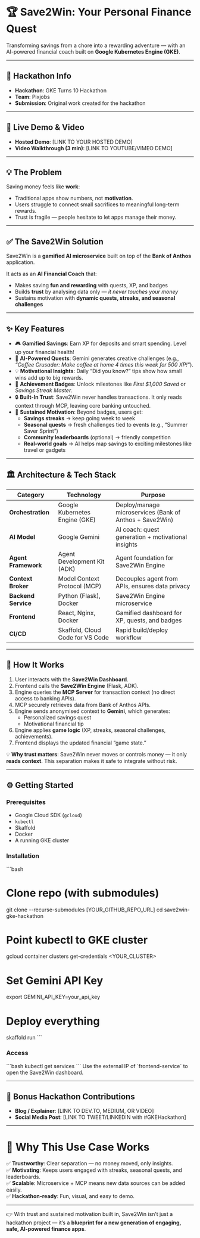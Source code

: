 # 🏆 Save2Win: Your Personal Finance Quest

Transforming savings from a chore into a rewarding adventure — with an AI-powered financial coach built on **Google Kubernetes Engine (GKE)**.  

---

## 🎯 Hackathon Info  
- **Hackathon**: GKE Turns 10 Hackathon  
- **Team**: Pixjobs  
- **Submission**: Original work created for the hackathon  

---

## 🚀 Live Demo & Video  
- **Hosted Demo**: [LINK TO YOUR HOSTED DEMO]  
- **Video Walkthrough (3 min)**: [LINK TO YOUTUBE/VIMEO DEMO]  

---

## 💡 The Problem  
Saving money feels like **work**:  
- Traditional apps show numbers, not **motivation**.  
- Users struggle to connect small sacrifices to meaningful long-term rewards.  
- Trust is fragile — people hesitate to let apps manage their money.  

---

## ✅ The Save2Win Solution  
Save2Win is a **gamified AI microservice** built on top of the **Bank of Anthos** application.  

It acts as an **AI Financial Coach** that:  
- Makes saving **fun and rewarding** with quests, XP, and badges  
- Builds **trust** by analysing data only — *it never touches your money*  
- Sustains motivation with **dynamic quests, streaks, and seasonal challenges**  

---

## ✨ Key Features  

- 🎮 **Gamified Savings**: Earn XP for deposits and smart spending. Level up your financial health!  
- 🧭 **AI-Powered Quests**: Gemini generates creative challenges (e.g., *“Coffee Crusader: Make coffee at home 4 times this week for 500 XP!”*).  
- 💡 **Motivational Insights**: Daily “Did you know?” tips show how small wins add up to big rewards.  
- 🏅 **Achievement Badges**: Unlock milestones like *First $1,000 Saved* or *Savings Streak Master*.  
- 🔒 **Built-In Trust**: Save2Win never handles transactions. It only reads context through MCP, leaving core banking untouched.  
- 🔄 **Sustained Motivation**: Beyond badges, users get:  
  - **Savings streaks** → keep going week to week  
  - **Seasonal quests** → fresh challenges tied to events (e.g., “Summer Saver Sprint”)  
  - **Community leaderboards** (optional) → friendly competition  
  - **Real-world goals** → AI helps map savings to exciting milestones like travel or gadgets  

---

## 🏛️ Architecture & Tech Stack  

| Category | Technology | Purpose |
|----------|------------|---------|
| **Orchestration** | Google Kubernetes Engine (GKE) | Deploy/manage microservices (Bank of Anthos + Save2Win) |
| **AI Model** | Google Gemini | AI coach: quest generation + motivational insights |
| **Agent Framework** | Agent Development Kit (ADK) | Agent foundation for Save2Win Engine |
| **Context Broker** | Model Context Protocol (MCP) | Decouples agent from APIs, ensures data privacy |
| **Backend Service** | Python (Flask), Docker | Save2Win Engine microservice |
| **Frontend** | React, Nginx, Docker | Gamified dashboard for XP, quests, and badges |
| **CI/CD** | Skaffold, Cloud Code for VS Code | Rapid build/deploy workflow |

---

## 🔄 How It Works  

1. User interacts with the **Save2Win Dashboard**.  
2. Frontend calls the **Save2Win Engine** (Flask, ADK).  
3. Engine queries the **MCP Server** for transaction context (no direct access to banking APIs).  
4. MCP securely retrieves data from Bank of Anthos APIs.  
5. Engine sends anonymised context to **Gemini**, which generates:  
   - Personalized savings quest  
   - Motivational financial tip  
6. Engine applies **game logic** (XP, streaks, seasonal challenges, achievements).  
7. Frontend displays the updated financial “game state.”  

💡 **Why trust matters**: Save2Win never moves or controls money — it only **reads context**. This separation makes it safe to integrate without risk.  

---

## ⚙️ Getting Started  

### Prerequisites  
- Google Cloud SDK (`gcloud`)  
- `kubectl`  
- Skaffold  
- Docker  
- A running GKE cluster  

### Installation  

\`\`\`bash
# Clone repo (with submodules)
git clone --recurse-submodules [YOUR_GITHUB_REPO_URL]
cd save2win-gke-hackathon

# Point kubectl to GKE cluster
gcloud container clusters get-credentials <YOUR_CLUSTER>

# Set Gemini API Key
export GEMINI_API_KEY=your_api_key

# Deploy everything
skaffold run
\`\`\`

### Access  
\`\`\`bash
kubectl get services
\`\`\`
Use the external IP of \`frontend-service\` to open the Save2Win dashboard.  

---

## 🏅 Bonus Hackathon Contributions  
- **Blog / Explainer**: [LINK TO DEV.TO, MEDIUM, OR VIDEO]  
- **Social Media Post**: [LINK TO TWEET/LINKEDIN with #GKEHackathon]  

---

# 📝 Why This Use Case Works  

✅ **Trustworthy**: Clear separation — no money moved, only insights.  
✅ **Motivating**: Keeps users engaged with streaks, seasonal quests, and leaderboards.  
✅ **Scalable**: Microservice + MCP means new data sources can be added easily.  
✅ **Hackathon-ready**: Fun, visual, and easy to demo.  

---

👉 With trust and sustained motivation built in, Save2Win isn’t just a hackathon project — it’s a **blueprint for a new generation of engaging, safe, AI-powered finance apps**.  
